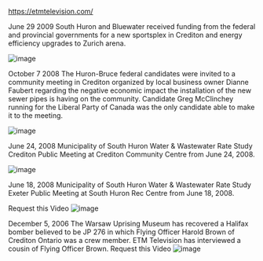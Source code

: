 https://etmtelevision.com/

June 29 2009
South Huron and Bluewater received funding from the federal and provincial governments for a new sportsplex in Crediton and energy efficiency upgrades to Zurich arena.

![image](https://github.com/user-attachments/assets/069174f4-95e6-4f0b-919c-7611c6fb809f)


October 7 2008
The Huron-Bruce federal candidates were invited to a community meeting in Crediton organized by local business owner Dianne Faubert regarding the negative economic impact the installation of the new sewer pipes is having on the community. Candidate Greg McClinchey running for the Liberal Party of Canada was the only candidate able to make it to the meeting.

![image](https://github.com/user-attachments/assets/45695756-f0d5-4aaa-ac47-0cf6f3da1df6)



June 24, 2008
Municipality of South Huron Water & Wastewater Rate Study Crediton Public Meeting at Crediton Community Centre from June 24, 2008.

![image](https://github.com/user-attachments/assets/3d50a75f-c533-41b6-bbe1-b811013083d3)


June 18, 2008
Municipality of South Huron Water & Wastewater Rate Study Exeter Public Meeting at South Huron Rec Centre from June 18, 2008.

Request this Video
![image](https://github.com/user-attachments/assets/aac372f4-f9fe-4134-84f3-a1b6a0c2db90)



December 5, 2006
The Warsaw Uprising Museum has recovered a Halifax bomber believed to be JP 276 in which Flying Officer Harold Brown of Crediton Ontario was a crew member. ETM Television has interviewed a cousin of Flying Officer Brown. Request this Video
![image](https://github.com/user-attachments/assets/e459d47a-b338-411f-b4c1-b82c1012faf9)


